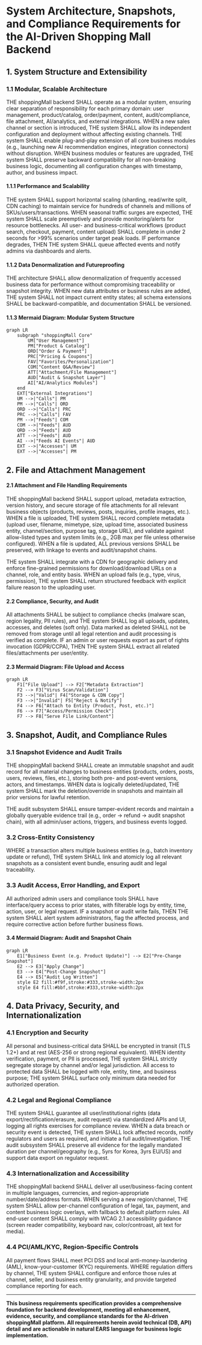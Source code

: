 # System Architecture, Snapshots, and Compliance Requirements for the AI-Driven Shopping Mall Backend

## 1. System Structure and Extensibility

### 1.1 Modular, Scalable Architecture
THE shoppingMall backend SHALL operate as a modular system, ensuring clear separation of responsibility for each primary domain: user management, product/catalog, order/payment, content, audit/compliance, file attachment, AI/analytics, and external integrations. WHEN a new sales channel or section is introduced, THE system SHALL allow its independent configuration and deployment without affecting existing channels. THE system SHALL enable plug-and-play extension of all core business modules (e.g., launching new AI recommendation engines, integration connectors) without disruption. WHEN business modules or features are upgraded, THE system SHALL preserve backward compatibility for all non-breaking business logic, documenting all configuration changes with timestamp, author, and business impact.

#### 1.1.1 Performance and Scalability
THE system SHALL support horizontal scaling (sharding, read/write split, CDN caching) to maintain service for hundreds of channels and millions of SKUs/users/transactions. WHEN seasonal traffic surges are expected, THE system SHALL scale preemptively and provide monitoring/alerts for resource bottlenecks. All user- and business-critical workflows (product search, checkout, payment, content upload) SHALL complete in under 2 seconds for >99% scenarios under target peak loads. IF performance degrades, THEN THE system SHALL queue affected events and notify admins via dashboards and alerts.

#### 1.1.2 Data Denormalization and Futureproofing
THE architecture SHALL allow denormalization of frequently accessed business data for performance without compromising traceability or snapshot integrity. WHEN new data attributes or business rules are added, THE system SHALL not impact current entity states; all schema extensions SHALL be backward-compatible, and documentation SHALL be versioned.

#### 1.1.3 Mermaid Diagram: Modular System Structure
```mermaid
graph LR
    subgraph "shoppingMall Core"
        UM["User Management"]
        PM["Product & Catalog"]
        ORD["Order & Payment"]
        PRC["Pricing & Coupons"]
        FAV["Favorites/Personalization"]
        COM["Content Q&A/Review"]
        ATT["Attachment/File Management"]
        AUD["Audit & Snapshot Layer"]
        AI["AI/Analytics Modules"]
    end
    EXT["External Integrations"]
    UM -->|"Calls"| PM
    PM -->|"Calls"| ORD
    ORD -->|"Calls"| PRC
    PRC -->|"Calls"| FAV
    PM -->|"Feeds"| COM
    COM -->|"Feeds"| AUD
    ORD -->|"Feeds"| AUD
    ATT -->|"Feeds"| AUD
    AI -->|"Feeds AI Events"| AUD
    EXT -->|"Accesses"| UM
    EXT -->|"Accesses"| PM
```

## 2. File and Attachment Management

#### 2.1 Attachment and File Handling Requirements
THE shoppingMall backend SHALL support upload, metadata extraction, version history, and secure storage of file attachments for all relevant business objects (products, reviews, posts, inquiries, profile images, etc.). WHEN a file is uploaded, THE system SHALL record complete metadata (upload user, filename, mimetype, size, upload time, associated business entity, channel/section, purpose tag, storage URL), and validate against allow-listed types and system limits (e.g., 2GB max per file unless otherwise configured). WHEN a file is updated, ALL previous versions SHALL be preserved, with linkage to events and audit/snapshot chains.

THE system SHALL integrate with a CDN for geographic delivery and enforce fine-grained permissions for download/download URLs on a channel, role, and entity basis. WHEN an upload fails (e.g., type, virus, permission), THE system SHALL return structured feedback with explicit failure reason to the uploading user.

#### 2.2 Compliance, Security, and Audit
All attachments SHALL be subject to compliance checks (malware scan, region legality, PII rules), and THE system SHALL log all uploads, updates, accesses, and deletes (soft only). Data marked as deleted SHALL not be removed from storage until all legal retention and audit processing is verified as complete. IF an admin or user requests export as part of rights invocation (GDPR/CCPA), THEN THE system SHALL extract all related files/attachments per user/entity.

#### 2.3 Mermaid Diagram: File Upload and Access
```mermaid
graph LR
    F1["File Upload"] --> F2["Metadata Extraction"]
    F2 --> F3["Virus Scan/Validation"]
    F3 -->|"Valid"| F4["Storage & CDN Copy"]
    F3 -->|"Invalid"| F5["Reject & Notify"]
    F4 --> F6["Attach to Entity (Product, Post, etc.)"]
    F6 --> F7["Access/Permission Check"]
    F7 --> F8["Serve File Link/Content"]
```

## 3. Snapshot, Audit, and Compliance Rules

### 3.1 Snapshot Evidence and Audit Trails
THE shoppingMall backend SHALL create an immutable snapshot and audit record for all material changes to business entities (products, orders, posts, users, reviews, files, etc.), storing both pre- and post-event versions, actors, and timestamps. WHEN data is logically deleted/updated, THE system SHALL mark the deletion/override in snapshots and maintain all prior versions for lawful retention.

THE audit subsystem SHALL ensure tamper-evident records and maintain a globally queryable evidence trail (e.g., order → refund → audit snapshot chain), with all admin/user actions, triggers, and business events logged.

### 3.2 Cross-Entity Consistency
WHERE a transaction alters multiple business entities (e.g., batch inventory update or refund), THE system SHALL link and atomicly log all relevant snapshots as a consistent event bundle, ensuring audit and legal traceability.

### 3.3 Audit Access, Error Handling, and Export
All authorized admin users and compliance tools SHALL have interface/query access to prior states, with filterable logs by entity, time, action, user, or legal request. IF a snapshot or audit write fails, THEN THE system SHALL alert system administrators, flag the affected process, and require corrective action before further business flows.

#### 3.4 Mermaid Diagram: Audit and Snapshot Chain
```mermaid
graph LR
    E1["Business Event (e.g. Product Update)"] --> E2["Pre-Change Snapshot"]
    E2 --> E3["Apply Change"]
    E3 --> E4["Post-Change Snapshot"]
    E4 --> E5["Audit Log Written"]
    style E2 fill:#f9f,stroke:#333,stroke-width:2px
    style E4 fill:#bbf,stroke:#333,stroke-width:2px
```

## 4. Data Privacy, Security, and Internationalization

### 4.1 Encryption and Security
All personal and business-critical data SHALL be encrypted in transit (TLS 1.2+) and at rest (AES-256 or strong regional equivalent). WHEN identity verification, payment, or PII is processed, THE system SHALL strictly segregate storage by channel and/or legal jurisdiction. All access to protected data SHALL be logged with role, entity, time, and business purpose; THE system SHALL surface only minimum data needed for authorized operation.

### 4.2 Legal and Regional Compliance
THE system SHALL guarantee all user/institutional rights (data export/rectification/erasure, audit request) via standardized APIs and UI, logging all rights exercises for compliance review. WHEN a data breach or security event is detected, THE system SHALL lock affected records, notify regulators and users as required, and initiate a full audit/investigation. THE audit subsystem SHALL preserve all evidence for the legally mandated duration per channel/geography (e.g., 5yrs for Korea, 3yrs EU/US) and support data export on regulator request.

### 4.3 Internationalization and Accessibility
THE shoppingMall backend SHALL deliver all user/business-facing content in multiple languages, currencies, and region-appropriate number/date/address formats. WHEN serving a new region/channel, THE system SHALL allow per-channel configuration of legal, tax, payment, and content business logic overlays, with fallback to default platform rules. All end-user content SHALL comply with WCAG 2.1 accessibility guidance (screen reader compatibility, keyboard nav, color/controast, alt text for media).

### 4.4 PCI/AML/KYC, Region-Specific Controls
All payment flows SHALL meet PCI DSS and local anti-money-laundering (AML), know-your-customer (KYC) requirements. WHERE regulation differs by channel, THE system SHALL configure and enforce those rules at channel, seller, and business entity granularity, and provide targeted compliance reporting for each.

---

**This business requirements specification provides a comprehensive foundation for backend development, meeting all enhancement, evidence, security, and compliance standards for the AI-driven shoppingMall platform. All requirements herein avoid technical (DB, API) detail and are actionable in natural EARS language for business logic implementation.**